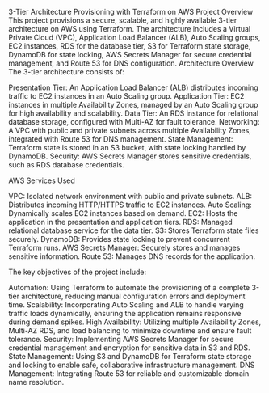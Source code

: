 3-Tier Architecture Provisioning with Terraform on AWS
Project Overview
This project provisions a secure, scalable, and highly available 3-tier architecture on AWS using Terraform. The architecture includes a Virtual Private Cloud (VPC), Application Load Balancer (ALB), Auto Scaling groups, EC2 instances, RDS for the database tier, S3 for Terraform state storage, DynamoDB for state locking, AWS Secrets Manager for secure credential management, and Route 53 for DNS configuration.
Architecture Overview
The 3-tier architecture consists of:

Presentation Tier: An Application Load Balancer (ALB) distributes incoming traffic to EC2 instances in an Auto Scaling group.
Application Tier: EC2 instances in multiple Availability Zones, managed by an Auto Scaling group for high availability and scalability.
Data Tier: An RDS instance for relational database storage, configured with Multi-AZ for fault tolerance.
Networking: A VPC with public and private subnets across multiple Availability Zones, integrated with Route 53 for DNS management.
State Management: Terraform state is stored in an S3 bucket, with state locking handled by DynamoDB.
Security: AWS Secrets Manager stores sensitive credentials, such as RDS database credentials.

AWS Services Used

VPC: Isolated network environment with public and private subnets.
ALB: Distributes incoming HTTP/HTTPS traffic to EC2 instances.
Auto Scaling: Dynamically scales EC2 instances based on demand.
EC2: Hosts the application in the presentation and application tiers.
RDS: Managed relational database service for the data tier.
S3: Stores Terraform state files securely.
DynamoDB: Provides state locking to prevent concurrent Terraform runs.
AWS Secrets Manager: Securely stores and manages sensitive information.
Route 53: Manages DNS records for the application.

The key objectives of the project include:

  Automation: Using Terraform to automate the provisioning of a complete 3-tier architecture, reducing manual configuration errors and deployment time.
  Scalability: Incorporating Auto Scaling and ALB to handle varying traffic loads dynamically, ensuring the application remains responsive during demand spikes.
  High Availability: Utilizing multiple Availability Zones, Multi-AZ RDS, and load balancing to minimize downtime and ensure fault tolerance.
  Security: Implementing AWS Secrets Manager for secure credential management and encryption for sensitive data in S3 and RDS.
  State Management: Using S3 and DynamoDB for Terraform state storage and locking to enable safe, collaborative infrastructure management.
  DNS Management: Integrating Route 53 for reliable and customizable domain name resolution.
